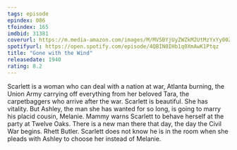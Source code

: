 ```yaml
---
tags: episode
epindex: 086
tfoindex: 165
imdbid: 31381
coverurl: https://m.media-amazon.com/images/M/MV5BYjUyZWZkM2UtMzYxYy00ZmQ3LWFmZTQtOGE2YjBkNjA3YWZlXkEyXkFqcGdeQXVyNzkwMjQ5NzM@._V1_SX202_CR0,0,202,300_.jpg
spotifyurl: https://open.spotify.com/episode/4QBIN0IHb1q0XmAwK1Ptqz
title: "Gone with the Wind"
releasedate: 1940
rating: 8.2
---
```


Scarlett is a woman who can deal with a nation at war, Atlanta burning, the Union Army carrying off everything from her beloved Tara, the carpetbaggers who arrive after the war. Scarlett is beautiful. She has vitality. But Ashley, the man she has wanted for so long, is going to marry his placid cousin, Melanie. Mammy warns Scarlett to behave herself at the party at Twelve Oaks. There is a new man there that day, the day the Civil War begins. Rhett Butler. Scarlett does not know he is in the room when she pleads with Ashley to choose her instead of Melanie.